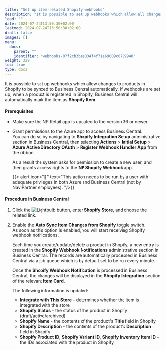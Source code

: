 ```yaml
---
title: "Set up item-related Shopify webhooks"
description: "It is possible to set up webhooks which allow all changes to products in Shopify to be synced to Business Central automatically. If webhooks are set up, when a product is registered in Shopify, Business Central will automatically mark the item as Shopify Item."
lead: ""
date: 2024-07-24T13:50:30+02:00
lastmod: 2024-07-24T13:50:30+02:00
draft: false
images: []
menu:
  docs:
    parent: ""
    identifier: "webhooks-07f2cb3bee034f4f71e69009c0789940"
weight: 329
toc: true
type: docs
---
```


It is possible to set up webhooks which allow changes to products in Shopify to be synced to Business Central automatically. If webhooks are set up, when a product is registered in Shopify, Business Central will automatically mark the item as **Shopify Item**.

#### Prerequisites

- Make sure the NP Retail app is updated to the version 36 or newer.
- Grant permissions to the Azure app to access Business Central.       
  You can do so by navigating to **Shopify Integration Setup** administrative section in Business Central, then selecting **Actions** > **Initial Setup** > **Azure Active Directory OAuth** > **Register Webhook Handler App** from the ribbon.         

  As a result the system asks for permission to create a new user, and then grants access rights to the **NP Shopify Webhook** app.     

  {{< alert icon="📝" text="This action needs to be run by a user with adequate privileges in both Azure and Business Central (not by NaviPartner employees). "/>}}

#### Procedure in Business Central

1. Click the ![Lightbulb](Lightbulb_icon.PNG) button, enter **Shopify Store**, and choose the related link.  
2. Enable the **Auto Sync Item Changes from Shopify** toggle switch.       
   As soon as this option is enabled, you will start receiving Shopify webhook notifications.        

   Each time you create/update/delete a product in Shopify, a new entry is created in the **Shopify Webhook Notifications** administrative section in Business Central. The records are automatically processed in Business Central via a job queue which is by default set to be run every minute. 

   Once the **Shopify Webhook Notification** is processed in Business Central, the changes will be displayed in the **Shopify Integration** section of the relevant **Item Card**.       

   The following information is updated:
   - **Integrate with This Store** - determines whether the item is integrated with the store
   - **Shopify Status** - the status of the product in Shopify (draft/active/archived)
   - **Shopify Name** - the contents of the product's **Title** field in Shopify
   - **Shopify Description** - the contents of the product's **Description** field in Shopify
   - **Shopify Product ID**, **Shopify Variant ID**, **Shopify Inventory Item ID** - the IDs associated with the product in Shopify
